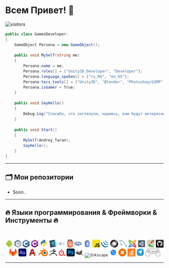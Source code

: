 # Всем Привет! 👋

![visitors](https://visitor-badge.laobi.icu/badge?page_id=Taran-Tool)

```csharp
public class GamesDeveloper:
{
    GameObject Persona = new GameObject();
       
    public void MySelf(string me)
    {
        Persona.name = me;
        Persona.roles[] = {"Unity3D_Developer", "Developer"};
        Persona.language_spoken[] = {"ru_RU", "en_US"};
        Persona.tecs_tools[] = {"Unity3D", "Blender", "Photoshop/GIMP", "Inkscape", "Autocad", "Audition"};
        Persona.isGamer = True;
    }   
    
    public void SayHello()
    {
        Debug.Log("Спасибо, что заглянули, надеюсь, вам будут интересны мои работы.");
    }
    
    public void Start()
    {
        MySelf(Andrey_Taran);
        SayHello();
    }
}
```
<hr>

## 🗂️ Мои репозитории
* Soon..

<hr>

## 🔥 Языки программирования & Фреймворки & Инструменты 🔥
<br>

<p align="center">
  <code><img title="Android studio" height="25" src="images/android.svg"></code>
  <code><img title="C" height="25" src="images/c.svg"></code>
  <code><img title="C++" height="25" src="images/cpp.svg"></code>
  <code><img title="C#" height="25" src="images/cSharp.svg"></code>
  <code><img title="Python" height="25" src="images/python-original.svg"></code>
  <code><img title="VSCode" height="25" src="images/vscode.png"></code>
  <code><img title="OpenGL" height="25" src="images/opengl.svg"></code>
  <code><img title="HTML5" height="25" src="images/html5.svg"></code>
  <code><img title="PHP" height="25" src="images/php.svg"></code>
  <code><img title="CSS" height="25" src="images/css.svg"></code>
  <code><img title="Javascript" height="25" src="images/javascript.svg"></code>
  <code><img title="JQuery" height="25" src="images/jquery-original.svg"></code>
  <code><img title="JSON" height="25" src="images/json.svg"></code>
  <code><img title="MySQL" height="25" src="images/mysql.svg"></code>
  <code><img title="Joomla" height="25" src="images/joomla.svg"></code>
  <code><img title="Unity3D" height="25" src="images/unity3d.svg"></code>
  <code><img title="DokuWiki" height="25" src="images/Dokuwiki.png"></code>
  <code><img title="GitHub" height="25" src="images/github.svg"></code>
  <code><img title="GitLab" height="25" src="images/gitlab.svg"></code>
  <code><img title="Audition" height="25" src="images/Audition.png"></code>
  <code><img title="Autocad" height="25" src="images/autocad.svg"></code>
  <code><img title="Blender" height="25" src="images/Blender.svg"></code>
  <code><img title="Z-Brush" height="25" src="images/zbrush.svg"></code>
  <code><img title="Substance Painter" height="25" src="images/substancep.svg"></code>
  <code><img title="Photoshop" height="25" src="images/Photoshop.png"></code>
  <code><img title="GIMP" height="25" src="images/GIMP.png"></code>
  <code><img title="Inkscape" height="25" src="images/Inkspace.png"></code>
  <code><img title="Kali Linux" height="25" src="images/Kali.png"></code> 
  <code><img title="Proxmox" height="25" src="images/proxmox.svg"></code> 
  <code><img title="Stack Overflow" height="25" src="images/stackoverflow.svg"></code>
  <code><img title="Telegram" height="25" src="images/telegram.png"></code> 
  <code><img title="ImGamer!" height="25" src="images/mipupu.svg"></code>
</p>

<hr>
